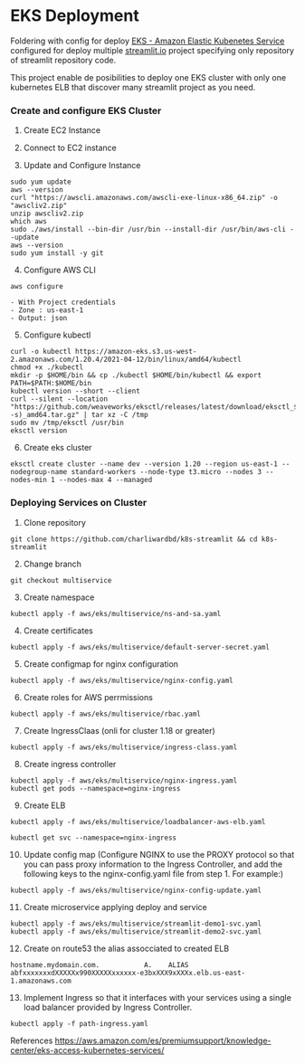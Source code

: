 # EKS Deployment
Foldering with config for deploy [EKS - Amazon Elastic Kubenetes Service](https://aws.amazon.com/es/eks/) configured for deploy multiple [streamlit.io](https://streamlit.io/) project specifying only repository of streamlit repository code.

This project enable de posibilities to deploy one EKS cluster with only one kubernetes ELB that discover many streamlit project as you need.

### Create and configure EKS Cluster
1. Create EC2 Instance

2. Connect to EC2 instance

3. Update and Configure Instance
```
sudo yum update
aws --version
curl "https://awscli.amazonaws.com/awscli-exe-linux-x86_64.zip" -o "awscliv2.zip"
unzip awscliv2.zip
which aws
sudo ./aws/install --bin-dir /usr/bin --install-dir /usr/bin/aws-cli --update
aws --version
sudo yum install -y git
```


4. Configure AWS CLI
```
aws configure
```
    - With Project credentials
    - Zone : us-east-1
    - Output: json

5. Configure kubectl
```
curl -o kubectl https://amazon-eks.s3.us-west-2.amazonaws.com/1.20.4/2021-04-12/bin/linux/amd64/kubectl
chmod +x ./kubectl
mkdir -p $HOME/bin && cp ./kubectl $HOME/bin/kubectl && export PATH=$PATH:$HOME/bin
kubectl version --short --client
curl --silent --location "https://github.com/weaveworks/eksctl/releases/latest/download/eksctl_$(uname -s)_amd64.tar.gz" | tar xz -C /tmp
sudo mv /tmp/eksctl /usr/bin
eksctl version
```

6. Create eks cluster
```
eksctl create cluster --name dev --version 1.20 --region us-east-1 --nodegroup-name standard-workers --node-type t3.micro --nodes 3 --nodes-min 1 --nodes-max 4 --managed
```



### Deploying Services on Cluster

1. Clone repository
```
git clone https://github.com/charliwardbd/k8s-streamlit && cd k8s-streamlit
```

2. Change branch
```
git checkout multiservice
```

3. Create namespace
```
kubectl apply -f aws/eks/multiservice/ns-and-sa.yaml
```

4. Create certificates
```
kubectl apply -f aws/eks/multiservice/default-server-secret.yaml
```

5. Create configmap for nginx configuration
```
kubectl apply -f aws/eks/multiservice/nginx-config.yaml
```

6. Create roles for AWS perrmissions
```
kubectl apply -f aws/eks/multiservice/rbac.yaml
```

7. Create IngressClaas (onli for cluster 1.18 or greater)
```
kubectl apply -f aws/eks/multiservice/ingress-class.yaml
```

8. Create ingress controller
```
kubectl apply -f aws/eks/multiservice/nginx-ingress.yaml
kubectl get pods --namespace=nginx-ingress
```

9. Create ELB
```
kubectl apply -f aws/eks/multiservice/loadbalancer-aws-elb.yaml

kubectl get svc --namespace=nginx-ingress
```

10. Update config map (Configure NGINX to use the PROXY protocol so that you can pass proxy information to the Ingress Controller, and add the following keys to the nginx-config.yaml file from step 1. For example:)
```
kubectl apply -f aws/eks/multiservice/nginx-config-update.yaml
```

11. Create microservice applying deploy and service
```
kubectl apply -f aws/eks/multiservice/streamlit-demo1-svc.yaml
kubectl apply -f aws/eks/multiservice/streamlit-demo2-svc.yaml
```

12. Create on route53 the alias assocciated to created ELB
```
hostname.mydomain.com.           A.    ALIAS abfxxxxxxxdXXXXXx990XXXXXxxxxxx-e3bxXXX9xXXXx.elb.us-east-1.amazonaws.com 
```
13. Implement Ingress so that it interfaces with your services using a single load balancer provided by Ingress Controller. 
```
kubectl apply -f path-ingress.yaml
```



References
https://aws.amazon.com/es/premiumsupport/knowledge-center/eks-access-kubernetes-services/